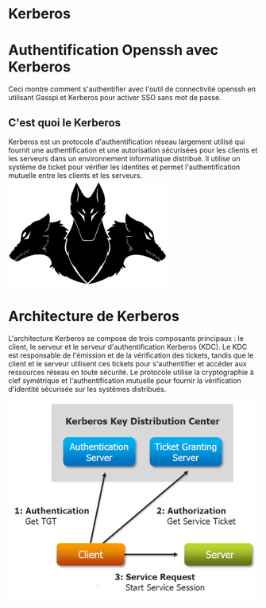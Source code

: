 # Kerberos
# Authentification Openssh avec Kerberos
Ceci montre comment s'authentifier avec l'outil de connectivité openssh en utilisant Gasspi et Kerberos pour activer SSO sans mot de passe.

## C'est quoi le Kerberos 
Kerberos est un protocole d'authentification réseau largement utilisé qui fournit une authentification et une autorisation sécurisées pour les clients et les serveurs dans un environnement informatique distribué. Il utilise un système de ticket pour vérifier les identités et permet l'authentification mutuelle entre les clients et les serveurs.
![App Screenshot](https://github.com/JawherBenjabeur/Kerberos/blob/main/Kerberos.png) 
# Architecture de Kerberos
L'architecture Kerberos se compose de trois composants principaux : le client, le serveur et le serveur d'authentification Kerberos (KDC). Le KDC est responsable de l'émission et de la vérification des tickets, tandis que le client et le serveur utilisent ces tickets pour s'authentifier et accéder aux ressources réseau en toute sécurité. Le protocole utilise la cryptographie à clef symétrique et l'authentification mutuelle pour fournir la vérification d'identité sécurisée sur les systèmes distribués.

![App Screenshot](https://github.com/JawherBenjabeur/Kerberos/blob/main/Kerberos_arch.png)

